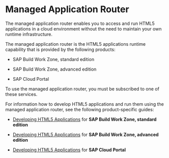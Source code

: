<!-- loio589a2395df2d481393acb1ba2f17eeef -->

# Managed Application Router

The managed application router enables you to access and run HTML5 applications in a cloud environment without the need to maintain your own runtime infrastructure.

The managed application router is the HTML5 applications runtime capability that is provided by the following products:

-   SAP Build Work Zone, standard edition

-   SAP Build Work Zone, advanced edition

-   SAP Cloud Portal


To use the managed application router, you must be subscribed to one of these services.

For information how to develop HTML5 applications and run them using the managed application router, see the following product-specific guides:

-   [Developing HTML5 Applications](https://help.sap.com/docs/Launchpad_Service/8c8e1958338140699bd4811b37b82ece/c1b9d6facfc942e3bca664ae06387e9b.html) for **SAP Build Work Zone, standard edition** 

-   [Developing HTML5 Applications](https://help.sap.com/docs/HTML5_APPLICATIONS/9a1ee2f87b63473ca9fcca77158b56a5/c1b9d6facfc942e3bca664ae06387e9b.html) for **SAP Build Work Zone, advanced edition**

-   [Developing HTML5 Applications](https://help.sap.com/docs/Portal_Service/ad4b9f0b14b0458cad9bd27bf435637d/c1b9d6facfc942e3bca664ae06387e9b.html) for **SAP Cloud Portal**



